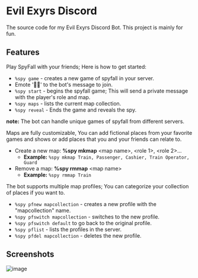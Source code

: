 # Evil Exyrs Discord
 The source code for my Evil Exyrs Discord Bot. This project is mainly for fun.
## Features
Play SpyFall with your friends; Here is how to get started:
   * ```%spy game``` - creates a new game of spyfall in your server.
   * Emote '🕵🏻' to the bot's message to join.
   * ```%spy start``` - begins the spyfall game; This will send a private message with the player's role and map.
   * ```%spy maps``` - lists the current map collection.
   * ```%spy reveal``` - Ends the game and reveals the spy.


**note:** The bot can handle unique games of spyfall from different servers.


Maps are fully customizable, You can add fictional places from your favorite games and shows or add places that you and your friends can relate to.
 * Create a new map: **%spy mkmap** <map name\>, <role 1\>, <role 2\>...
    * **Example:** ```%spy mkmap Train, Passenger, Cashier, Train Operator, Guard```
 * Remove a map: **%spy rmmap** <map name\>
    * **Example:** ```%spy rmmap Train```

The bot supports multiple map profiles; You can categorize your collection of places if you want to.
   *  ```%spy pfnew mapcollection``` - creates a new profile with the "mapcollection" name.
   *  ```%spy pfswitch mapcollection``` - switches to the new profile.
   *  ```%spy pfswitch default``` to go back to the original profile.
   *  ```%spy pflist``` - lists the profiles in the server.
   *  ```%spy pfdel mapcollection``` - deletes the new profile.
## Screenshots
<!---![image](https://github.com/VintanaEnf/Evil-Exyrs-Discord/assets/104513214/deaf26db-87c0-4bda-9000-21849300d1c9)-->
![image](https://github.com/VintanaEnf/Evil-Exyrs-Discord/assets/104513214/7fbcfa5f-8749-43ec-a16f-42ffcfa30396)
